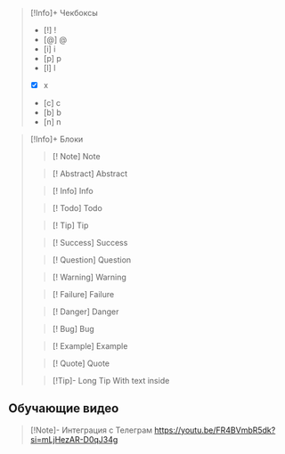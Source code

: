 >[!Info]+ Чекбоксы
>
> - [!] !
> - [@] @
> - [i] i
> - [p] p
> - [l] l
> - [x] x
> - [c] c
> - [b] b
> - [n] n

>[!Info]+ Блоки
> >[! Note] Note
>
> > [! Abstract] Abstract
>
> > [! Info] Info
>
> > [! Todo] Todo
>
> > [! Tip] Tip
>
> > [! Success] Success
>
> > [! Question] Question
>
> > [! Warning] Warning
>
> > [! Failure] Failure
>
> > [! Danger] Danger
>
> > [! Bug] Bug
>
> > [! Example] Example
>
> > [! Quote] Quote
>
> > [!Tip]- Long Tip
> > With text inside
## Обучающие видео
>[!Note]- Интеграция с Телеграм
>https://youtu.be/FR4BVmbR5dk?si=mLjHezAR-D0qJ34g



